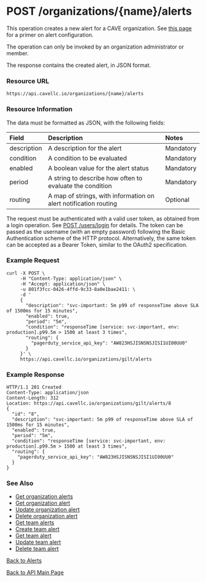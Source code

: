 # POST /organizations/{name}/alerts
This operation creates a new alert for a CAVE organization. See [this page](../alerts.md) for a primer on alert configuration.

The operation can only be invoked by an organization administrator or member.

The response contains the created alert, in JSON format.

### Resource URL

`https://api.cavellc.io/organizations/{name}/alerts`

### Resource Information

The data must be formatted as JSON, with the following fields:

Field | Description | Notes
:---- | :---------- | :----
description | A description for the alert | Mandatory
condition | A condition to be evaluated | Mandatory
enabled | A boolean value for the alert status | Mandatory
period | A string to describe how often to evaluate the condition | Mandatory
routing | A map of strings, with information on alert notification routing | Optional

The request must be authenticated with a valid user token, as obtained from a login operation. See [POST /users/login](../users/login.md) for details. The token can be passed as the username (with an empty password) following the Basic Authentication scheme of the HTTP protocol. Alternatively, the same token can be accepted as a Bearer Token, similar to the OAuth2 specification.

### Example Request

    curl -X POST \
         -H "Content-Type: application/json" \
         -H "Accept: application/json" \
         -u 801f3fcc-0426-4ffd-9c33-8a0e1bae2411: \
         -d '
         {
           "description": "svc-important: 5m p99 of responseTime above SLA of 1500ms for 15 minutes",
           "enabled": true,
           "period": "5m",
           "condition": "responseTime [service: svc-important, env: production].p99.5m > 1500 at least 3 times",
           "routing": {
             "pagerduty_service_api_key": "AW823HSJISNSNSJISI1UI00UU0"
           }
         }' \
         https://api.cavellc.io/organizations/gilt/alerts

### Example Response

    HTTP/1.1 201 Created
    Content-Type: application/json
    Content-Length: 312
    Location: https://api.cavellc.io/organizations/gilt/alerts/8
    {
      "id": "8",
      "description": "svc-important: 5m p99 of responseTime above SLA of 1500ms for 15 minutes",
      "enabled": true,
      "period": "5m",
      "condition": "responseTime [service: svc-important, env: production].p99.5m > 1500 at least 3 times",
      "routing": {
        "pagerduty_service_api_key": "AW823HSJISNSNSJISI1UI00UU0"
      }
    }

    
### See Also

* [Get organization alerts](get-org-alerts.md)
* [Get organization alert](get-org-alert.md)
* [Update organization alert](update-org-alert.md)
* [Delete organization alert](delete-org-alert.md)
* [Get team alerts](get-team-alerts.md)
* [Create team alert](create-team-alert.md)
* [Get team alert](get-team-alert.md)
* [Update team alert](update-team-alert.md)
* [Delete team alert](delete-team-alert.md)

[Back to Alerts](README.md)

[Back to API Main Page](../api.md)
